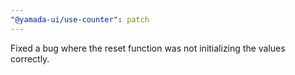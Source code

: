 ```yaml
---
"@yamada-ui/use-counter": patch
---
```


Fixed a bug where the reset function was not initializing the values correctly.
